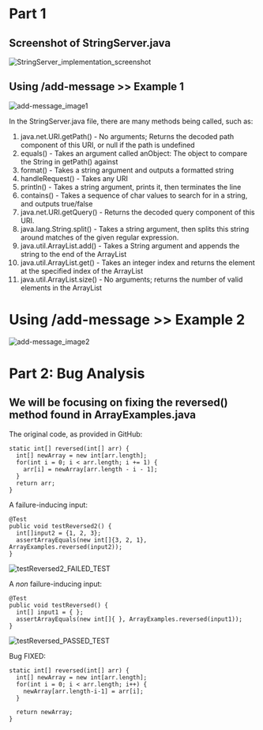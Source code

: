 # Part 1

## Screenshot of StringServer.java

![StringServer_implementation_screenshot](https://user-images.githubusercontent.com/110694499/215291425-b5b759cd-86b4-49e8-bd02-eadeae2456c2.jpg)

## Using /add-message >> Example 1

![add-message_image1](https://user-images.githubusercontent.com/110694499/215292014-239aacab-3759-487d-910e-fee9b10175e5.jpg)

In the StringServer.java file, there are many methods being called, such as:
1. java.net.URI.getPath() - No arguments; Returns the decoded path component of this URI, or null if the path is undefined
2. equals() - Takes an argument called anObject: The object to compare the String in getPath() against
3. format() - Takes a string argument and outputs a formatted string
4. handleRequest() - Takes any URI
5. println() - Takes a string argument, prints it, then terminates the line
6. contains() - Takes a sequence of char values to search for in a string, and outputs true/false
7. java.net.URI.getQuery() - Returns the decoded query component of this URI.
8. java.lang.String.split() - Takes a string argument, then splits this string around matches of the given regular expression.
9. java.util.ArrayList.add() - Takes a String argument and appends the string to the end of the ArrayList
10. java.util.ArrayList.get() - Takes an integer index and returns the element at the specified index of the ArrayList
11. java.util.ArrayList.size() - No arguments; returns the number of valid elements in the ArrayList

# Using /add-message >> Example 2

![add-message_image2](https://user-images.githubusercontent.com/110694499/215292016-c12680a5-a4d6-4b83-abf9-759b3a018abb.jpg)

# Part 2: Bug Analysis

## We will be focusing on fixing the reversed() method found in ArrayExamples.java
The original code, as provided in GitHub:
```
static int[] reversed(int[] arr) {
  int[] newArray = new int[arr.length];
  for(int i = 0; i < arr.length; i += 1) {
    arr[i] = newArray[arr.length - i - 1];
  }
  return arr;
}
```

A failure-inducing input:
```
@Test
public void testReversed2() {
  int[]input2 = {1, 2, 3};
  assertArrayEquals(new int[]{3, 2, 1}, ArrayExamples.reversed(input2));
}
```
![testReversed2_FAILED_TEST](https://user-images.githubusercontent.com/110694499/215296016-50ab8535-be19-4845-b8cf-94f07bf80a17.jpg)


A *non* failure-inducing input:
```
@Test
public void testReversed() {
  int[] input1 = { };
  assertArrayEquals(new int[]{ }, ArrayExamples.reversed(input1));
}
```
![testReversed_PASSED_TEST](https://user-images.githubusercontent.com/110694499/215296021-a1021497-8a28-46d4-b86d-aaf49566fc5c.jpg)

Bug FIXED:
```
static int[] reversed(int[] arr) {
  int[] newArray = new int[arr.length];
  for(int i = 0; i < arr.length; i++) {
    newArray[arr.length-i-1] = arr[i];
  }
  
  return newArray;
}
```



